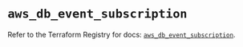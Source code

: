 # `aws_db_event_subscription`

Refer to the Terraform Registry for docs: [`aws_db_event_subscription`](https://registry.terraform.io/providers/hashicorp/aws/6.0.0/docs/resources/db_event_subscription).
